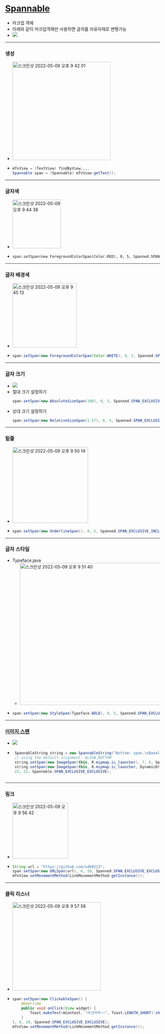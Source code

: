 # [Spannable](https://developer.android.com/guide/topics/text/spans?hl=ko)
* 마크업 객체
* 아래와 같이 마크업객체만 사용하면 글자를 자유자재로 변형가능
* ![](https://developer.android.com/guide/topics/text/images/spans-fg-color.png?hl=ko)
---
### 생성
* <img width="319" alt="스크린샷 2022-05-09 오후 9 42 01" src="https://user-images.githubusercontent.com/51182964/167412045-2bd1aff3-c649-43b4-816e-244c045cb344.png">
* ```java
  mTvView = (TextView) findByView....
  Spannable span = (Spannable) mTvView.getText();
---
### 글자색
* <img width="158" alt="스크린샷 2022-05-09 오후 9 44 38" src="https://user-images.githubusercontent.com/51182964/167412430-bb06f63d-f68a-4d49-b642-8d64a5368dcc.png">
* ```xml
  span.setSpan(new ForegroundColorSpan(Color.RED), 0, 5, Spanned.SPAN_EXCLUSIVE_INCLUSIVE);
---
### 글자 배경색
* <img width="209" alt="스크린샷 2022-05-09 오후 9 45 13" src="https://user-images.githubusercontent.com/51182964/167412537-ea0bf2aa-4968-4596-b95c-555a77f7c03d.png">
* ```java
  span.setSpan(new ForegroundColorSpan(Color.WHITE), 0, 5, Spanned.SPAN_EXCLUSIVE_INCLUSIVE);
---
### 글자 크기
* ![](https://developer.android.com/reference/android/images/text/style/absolutesizespan.png)
* 절대 크기 설정하기
  ```java
  span.setSpan(new AbsoluteSizeSpan(100), 0, 5, Spanned.SPAN_EXCLUSIVE_INCLUSIVE);
* 상대 크기 설정하기
  ```java
  span.setSpan(new RelativeSizeSpan(1.5f), 0, 5, Spanned.SPAN_EXCLUSIVE_INCLUSIVE);
---
### 밑줄
* <img width="246" alt="스크린샷 2022-05-09 오후 9 50 14" src="https://user-images.githubusercontent.com/51182964/167413364-67440bc7-3ab9-4bec-9cf0-ef67e8feea05.png">
* ```java
  span.setSpan(new UnderlineSpan(), 0, 5, Spanned.SPAN_EXCLUSIVE_INCLUSIVE);
---
### 글자 스타일
* Typeface.java
  * <img width="461" alt="스크린샷 2022-05-09 오후 9 51 40" src="https://user-images.githubusercontent.com/51182964/167413655-1c100c23-0466-428c-9958-f9ef271cef1a.png">
* ```java
  span.setSpan(new StyleSpan(Typeface.BOLD), 0, 5, Spanned.SPAN_EXCLUSIVE_INCLUSIVE);
---
### [이미지 스팬](https://developer.android.com/reference/android/text/style/ImageSpan)
* ![](https://developer.android.com/reference/android/images/text/style/imagespan.png)
* ```java
   SpannableString string = new SpannableString("Bottom: span.\nBaseline: span.");
   // using the default alignment: ALIGN_BOTTOM
   string.setSpan(new ImageSpan(this, R.mipmap.ic_launcher), 7, 8, Spannable.SPAN_EXCLUSIVE_EXCLUSIVE);
   string.setSpan(new ImageSpan(this, R.mipmap.ic_launcher, DynamicDrawableSpan.ALIGN_BASELINE),
   22, 23, Spannable.SPAN_EXCLUSIVE_EXCLUSIVE);
 
---
### 링크
* <img width="181" alt="스크린샷 2022-05-09 오후 9 56 42" src="https://user-images.githubusercontent.com/51182964/167414577-dddd3599-b2ae-46b9-8ca6-f1619dbb9161.png">
* ```java
  String url = "https://github.com/sdk0213";
  span.setSpan(new URLSpan(url), 6, 10, Spanned.SPAN_EXCLUSIVE_EXCLUSIVE);
  mTvView.setMovementMethod(LinkMovementMethod.getInstance());
---
### 클릭 리스너
* <img width="287" alt="스크린샷 2022-05-09 오후 9 57 58" src="https://user-images.githubusercontent.com/51182964/167414787-4dd41f40-d820-4ce0-bca4-775776761f82.png">
* ```java
  span.setSpan(new ClickableSpan() {
      @Override
      public void onClick(View widget) {
          Toast.makeText(mContext, "라크라꾸~~", Toast.LENGTH_SHORT).show();
      }
  }, 6, 10, Spanned.SPAN_EXCLUSIVE_EXCLUSIVE);
  mTvView.setMovementMethod(LinkMovementMethod.getInstance());
